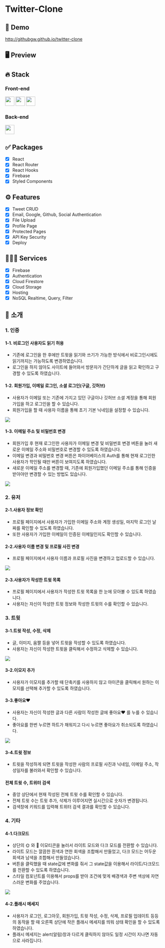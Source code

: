 # Twitter-Clone

## 🔗 Demo
http://githubgw.github.io/twitter-clone

## 🖥 Preview

## 🔥 Stack

### Front-end

<img height="30" src="https://img.shields.io/badge/React-black?style=for-the-badge&logo=React&logoColor=#61DAFB"/> <img height="30" src="https://img.shields.io/badge/Javascript-black?style=for-the-badge&logo=Javascript&logoColor=F7DF1E"/>
<img height="30" src="https://img.shields.io/badge/Styled components-black?style=for-the-badge&logo=styled-components&logoColor=DB7093"/>

### Back-end

<img height="30" src="https://img.shields.io/badge/Firebase-black?style=for-the-badge&logo=Firebase&logoColor=FFCA28"/>

## ✅ Packages

- [x] React
- [x] React Router
- [x] React Hooks
- [x] Firebase
- [x] Styled Components

## ⚙ Features

- [x] Tweet CRUD
- [x] Email, Google, Github, Social Authentication
- [x] File Upload
- [x] Profile Page
- [x] Protected Pages
- [x] API Key Security
- [x] Deploy

## 🧑🏻‍💻 Services 

- [x] Firebase
- [x] Authentication
- [x] Cloud Firestore
- [x] Cloud Storage
- [x] Hosting
- [x] NoSQL Realtime, Query, Filter

## 📌 소개

### 1. 인증

#### 1-1. 비로그인 사용자도 읽기 허용
- 기존에 로그인을 한 후에만 트윗을 읽기와 쓰기가 가능한 방식에서 비로그인시에도 읽기까지는 가능하도록 변경하였습니다.
- 로그인을 하지 않아도 사이트에 들어와서 방문자가 간단하게 글을 읽고 확인하고 구경할 수 있도록 하였습니다.

#### 1-2. 회원가입, 이메일 로그인, 소셜 로그인(구글, 깃허브)
- 사용자가 이메일 또는 기존에 가지고 있던 구글이나 깃허브 소셜 계정을 통해 회원가입을 하고 로그인을 할 수 있습니다.
- 회원가입을 할 때 사용자 이름을 통해 초기 기본 닉네임을 설정할 수 있습니다.
<img src="preview/login.gif" />

#### 1-3. 이메일 주소 및 비밀번호 변경
- 회원가입 후 현재 로그인한 사용자가 이메일 변경 및 비밀번호 변경 버튼을 눌러 새로운 이메일 주소와 비밀번호로 변경할 수 있도록 하였습니다.
- 이메일 변경과 비밀번호 변경 버튼은 파이어베이스의 Auth를 통해 현재 로그인한 사용자가 학인될 때만 버튼이 보여지도록 하였습니다.
- 새로운 이메일 주소를 변경할 때, 기존에 회원가입했던 이메일 주소를 통해 인증을 받아야만 변경할 수 있는 방법도 있습니다.
<img src="preview/email,pw.gif" />

### 2. 유저

#### 2-1.사용자 정보 확인
- 프로필 페이지에서 사용자가 가입한 이메일 주소와 계정 생성일, 마지막 로그인 날짜를 확인할 수 있도록 하였습니다.
- 또한 사용자가 가입한 이메일이 인증된 이메일인지도 확인할 수 있습니다.

#### 2-2.사용자 이름 변경 및 프로필 사진 변경
- 프로필 페이지에서 사용자 이름과 프로필 사진을 변경하고 업로드할 수 있습니다.
<img src="preview/profile.gif" />

#### 2-3.사용자가 작성한 트윗 목록
- 프로필 페이지에서 사용자가 작성한 트윗 목록을 한 눈에 모아볼 수 있도록 하였습니다.
- 사용자는 자신이 작성한 트윗 정보와 작성한 트윗의 수를 확인할 수 있습니다.

### 3. 트윗

#### 3-1.트윗 작성, 수정, 삭제
- 글, 이미지, 움짤 등을 넣어 트윗을 작성할 수 있도록 하였습니다.
- 사용자는 자신이 작성한 트윗을 클릭해서 수정하고 삭제할 수 있습니다.
<img src="preview/tweet.gif" />

#### 3-2.이모지 추가
- 사용자가 이모지를 추가할 때 단축키를 사용하지 않고 아이콘을 클릭해서 원하는 이모지를 선택해 추가할 수 있도록 하였습니다.

#### 3-3.좋아요❤️
- 사용자는 자신이 작성한 글과 다른 사람이 작성한 글에 좋아요❤️ 를 누를 수 있습니다.
- 좋아요를 한번 누르면 하트가 채워지고 다시 누르면 좋아요가 취소되도록 하였습니다.
<img src="preview/like.gif" />

#### 3-4.트윗 정보
- 트윗을 작성하게 되면 트윗을 작성한 사람의 프로필 사진과 닉네임, 이메일 주소, 작성일자를 불러와서 확인할 수 있습니다.

#### 전체 트윗 수, 트위터 검색
- 중앙 상단에서 현재 작성된 전체 트윗 수를 확인할 수 있습니다.
- 전체 트윗 수는 트윗 추가, 삭제가 이루어지면 실시간으로 숫자가 변경됩니다.
- 검색창에 키워드를 입력해 트위터 검색 결과를 확인할 수 있습니다.

### 4. 기타

#### 4-1.다크모드
- 상단의 🌞 와 🌙 이모티콘을 눌러서 라이트 모드와 다크 모드를 전환할 수 있습니다.
- 라이트 모드는 깔끔한 흰색과 연한 회색을 조합해서 만들었고, 다크 모드는 어두운 회색과 남색을 조합해서 만들었습니다.
- 버튼을 클릭했을 때 state값에 변화를 줘서 그 state값을 이용해서 라이트/다크모드를 전환할 수 있도록 하였습니다.
- 스타일 컴포넌트를 이용해서 props를 받아 조건에 맞게 배경색과 주변 색상에 자연스러운 변화를 주었습니다.
<img src="preview/dark.gif" />    

#### 4-2.플래시 메세지
- 사용자가 로그인, 로그아웃, 회원가입, 트윗 작성, 수정, 삭제, 프로필 업데이트 등등의 동작을 할 때 오른쪽 상단에 작은 플래시 메세지를 띄워 상태 확인을 할 수 있도록 하였습니다.
- 플래시 메세지는 alert(알림)창과 다르게 클릭하지 않아도 일정 시간이 지나면 자동으로 사라집니다.
